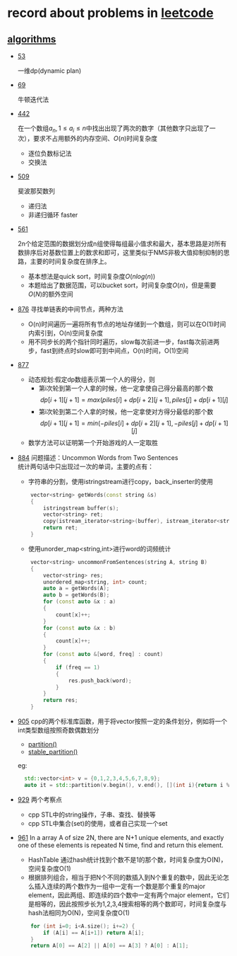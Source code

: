# record about problems in [leetcode](https://leetcode.com/)

## [algorithms](https://leetcode.com/problemset/algorithms/)
  
- [53](https://leetcode.com/problems/maximum-subarray/)
  
  一维dp(dynamic plan)

- [69](https://leetcode.com/problems/sqrtx/)
  
  牛顿迭代法

- [442](https://leetcode.com/problems/find-all-duplicates-in-an-array/)
    
    在一个数组$a_n,1 \le a_i \le n$中找出出现了两次的数字（其他数字只出现了一次），要求不占用额外的内存空间、$O(n)$时间复杂度
    - 逐位负数标记法
    - 交换法

- [509](https://leetcode.com/problems/fibonacci-number/)
    
    斐波那契数列
    - 递归法
    - 非递归循环 faster

- [561](https://leetcode.com/problems/array-partition-i/)
    
    2n个给定范围的数据划分成n组使得每组最小值求和最大，基本思路是对所有数排序后对基数位置上的数求和即可，这里类似于NMS非极大值抑制抑制的思路，主要的时间复杂度在排序上。
    - 基本想法是quick sort，时间复杂度$O(nlog(n))$
    - 本题给出了数据范围，可以bucket sort，时间复杂度$O(n)$，但是需要$O(N)$的额外空间

- [876](https://leetcode.com/problems/middle-of-the-linked-list/solution/)
    寻找单链表的中间节点，两种方法
    - O(n)时间遍历一遍将所有节点的地址存储到一个数组，则可以在O(1)时间内索引到，O(n)空间复杂度
    - 用不同步长的两个指针同时遍历，slow每次前进一步，fast每次前进两步，fast到终点时slow即可到中间点，O(n)时间，O(1)空间

- [877](https://leetcode.com/problems/stone-game/submissions/)
    - 动态规划:假定dp数组表示第一个人的得分，则
      - 第i次轮到第一个人拿的时候，他一定拿使自己得分最高的那个数
        $$dp[i+1][j+1]=max(piles[i]+dp[i+2][j+1],piles[j]+dp[i+1][j]$$
      - 第i次轮到第二个人拿的时候，他一定拿使对方得分最低的那个数
        $$dp[i+1][j+1]=min(-piles[i]+dp[i+2][j+1],-piles[j]+dp[i+1][j]$$
    - 数学方法可以证明第一个开始游戏的人一定取胜

- [884](https://leetcode.com/problems/uncommon-words-from-two-sentences/)
    问题描述：Uncommon Words from Two Sentences  
    统计两句话中只出现过一次的单词，主要的点有：
    - 字符串的分割，使用istringstream进行copy，back_inserter的使用
    ```cpp
        vector<string> getWords(const string &s)
        {
            istringstream buffer(s);
            vector<string> ret;
            copy(istream_iterator<string>(buffer), istream_iterator<string>(), back_inserter(ret));
            return ret;
        }
    ```
    - 使用unorder_map<string,int>进行word的词频统计
    ```cpp
        vector<string> uncommonFromSentences(string A, string B)
        {
            vector<string> res;
            unordered_map<string, int> count;
            auto a = getWords(A);
            auto b = getWords(B);
            for (const auto &x : a)
            {
                count[x]++;
            }
            for (const auto &x : b)
            {
                count[x]++;
            }
            for (const auto &[word, freq] : count)
            {
                if (freq == 1)
                {
                    res.push_back(word);
                }
            }
            return res;
        }
    ```

- [905](https://leetcode.com/problems/sort-array-by-parity/)
    cpp的两个标准库函数，用于将vector按照一定的条件划分，例如将一个int类型数组按照奇数偶数划分
    - [partition()](https://en.cppreference.com/w/cpp/algorithm/partition)
    - [stable_partition()](https://en.cppreference.com/w/cpp/algorithm/stable_partition)
    
    eg:
    ```cpp
      std::vector<int> v = {0,1,2,3,4,5,6,7,8,9};
      auto it = std::partition(v.begin(), v.end(), [](int i){return i % 2 == 0;});
    ```

 - [929](https://leetcode.com/problems/unique-email-addresses/)
    两个考察点
    - cpp STL中的string操作，子串、查找、替换等
    - cpp STL中集合(set)的使用，或者自己实现一个set

 - [961](https://leetcode.com/problems/n-repeated-element-in-size-2n-array/)
    In a array A of size 2N, there are N+1 unique elements, and exactly one of these elements is repeated N time, find and return this element.
    - HashTable 通过hash统计找到个数不是1的那个数，时间复杂度为O(N)，空间复杂度O(1)
    - 根据排列组合，相当于把N个不同的数插入到N个重复的数中，因此无论怎么插入连续的两个数作为一组中一定有一个数是那个重复的major element，因此两组、即连续的四个数中一定有两个major element，它们是相等的，因此按照步长为1,2,3,4搜索相等的两个数即可，时间复杂度与hash法相同为O(N)，空间复杂度O(1)
    ```cpp
        for (int i=0; i<A.size(); i+=2) {
            if (A[i] == A[i+1]) return A[i];
        }
        return A[0] == A[2] || A[0] == A[3] ? A[0] : A[1];
    ```
